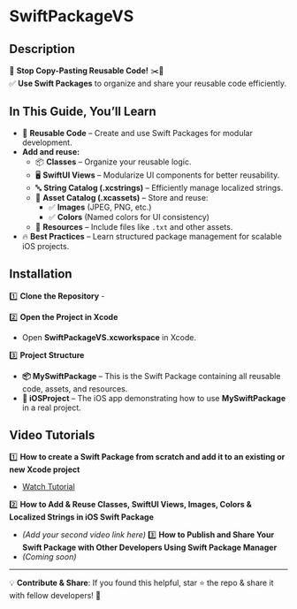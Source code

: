 
# SwiftPackageVS  

## Description  
🚀 **Stop Copy-Pasting Reusable Code!** ✂️🚫  
✅ **Use Swift Packages** to organize and share your reusable code efficiently.  

## In This Guide, You’ll Learn  
- 📌 **Reusable Code** – Create and use Swift Packages for modular development.  
- **Add and reuse:**  
    - 📦 **Classes** – Organize your reusable logic.  
    - 🖥️ **SwiftUI Views** – Modularize UI components for better reusability.  
    - 🔤 **String Catalog (.xcstrings)** – Efficiently manage localized strings.  
    - 🎨 **Asset Catalog (.xcassets)** – Store and reuse:  
        - ✅ **Images** (JPEG, PNG, etc.)  
        - ✅ **Colors** (Named colors for UI consistency)  
    - 📄 **Resources** – Include files like `.txt` and other assets.  
- 🔥 **Best Practices** – Learn structured package management for scalable iOS projects.  



## Installation  

1️⃣ **Clone the Repository** -

2️⃣ **Open the Project in Xcode**  
- Open **SwiftPackageVS.xcworkspace** in Xcode.  

3️⃣ **Project Structure**
- **📦 MySwiftPackage** – This is the Swift Package containing all reusable code, assets, and resources.  
- **📱 iOSProject** – The iOS app demonstrating how to use **MySwiftPackage** in a real project.  

## Video Tutorials  
1️⃣ **How to create a Swift Package from scratch and add it to an existing or new Xcode project**  
- [Watch Tutorial](https://youtu.be/jEGGe7mbD6g)  

2️⃣ **How to Add & Reuse Classes, SwiftUI Views, Images, Colors & Localized Strings in iOS Swift Package**  
- *(Add your second video link here)* 
3️⃣ **How to Publish and Share Your Swift Package with Other Developers Using Swift Package Manager**  
- *(Coming soon)* 
 

---  

💡 **Contribute & Share**: If you found this helpful, star ⭐ the repo & share it with fellow developers! 🚀  

